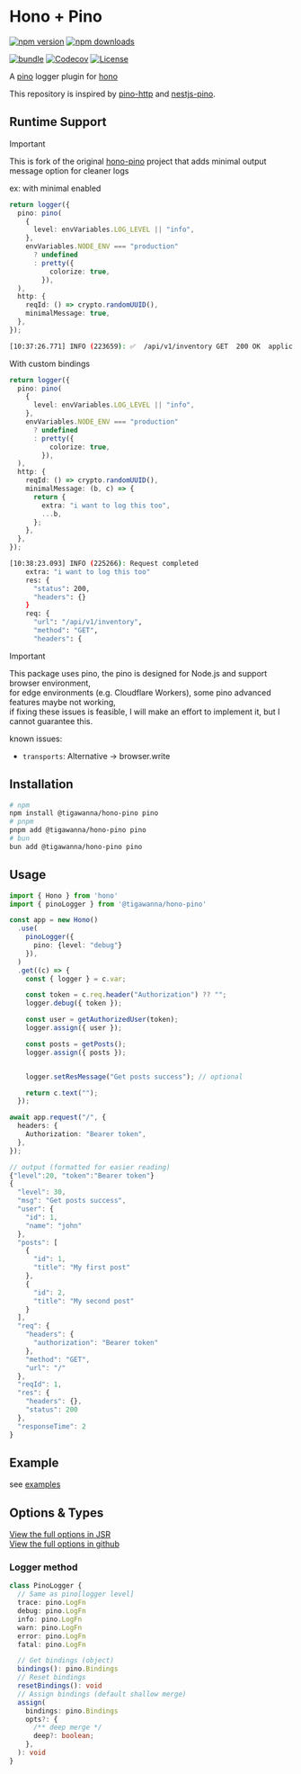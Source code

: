 # Hono + Pino

[![npm version][npm-version-src]][npm-version-href]
[![npm downloads][npm-downloads-src]][npm-downloads-href]

<!-- [![JSR][jsr-version-src]][jsr-version-href]
[![JSR][jsr-score-src]][jsr-score-href] -->

[![bundle][bundle-src]][bundle-href]
[![Codecov][codecov-src]][codecov-href]
[![License][license-src]][license-href]

A [pino](https://github.com/pinojs/pino) logger plugin for [hono](https://github.com/honojs/hono)

This repository is inspired by [pino-http](https://github.com/pinojs/pino-http) and [nestjs-pino](https://github.com/iamolegga/nestjs-pino).

## Runtime Support

> [!IMPORTANT]
> This is fork of the original [hono-pino](https://github.com/maou-shonen/hono-pino) project that adds minimal output message option for cleaner logs

ex: with minimal enabled

```ts
return logger({
  pino: pino(
    {
      level: envVariables.LOG_LEVEL || "info",
    },
    envVariables.NODE_ENV === "production"
      ? undefined
      : pretty({
          colorize: true,
        }),
  ),
  http: {
    reqId: () => crypto.randomUUID(),
    minimalMessage: true,
  },
});
```

```sh
[10:37:26.771] INFO (223659): ✅  /api/v1/inventory GET  200 OK  application/json 29ms

```

With custom bindings

```ts
return logger({
  pino: pino(
    {
      level: envVariables.LOG_LEVEL || "info",
    },
    envVariables.NODE_ENV === "production"
      ? undefined
      : pretty({
          colorize: true,
        }),
  ),
  http: {
    reqId: () => crypto.randomUUID(),
    minimalMessage: (b, c) => {
      return {
        extra: "i want to log this too",
        ...b,
      };
    },
  },
});
```

```sh
[10:38:23.093] INFO (225266): Request completed
    extra: "i want to log this too"
    res: {
      "status": 200,
      "headers": {}
    }
    req: {
      "url": "/api/v1/inventory",
      "method": "GET",
      "headers": {

```

> [!IMPORTANT]
> This package uses pino, the pino is designed for Node.js and support browser environment,  
> for edge environments (e.g. Cloudflare Workers), some pino advanced features maybe not working,  
> if fixing these issues is feasible, I will make an effort to implement it, but I cannot guarantee this.

known issues:

- `transports`: Alternative -> browser.write

## Installation

```bash
# npm
npm install @tigawanna/hono-pino pino
# pnpm
pnpm add @tigawanna/hono-pino pino
# bun
bun add @tigawanna/hono-pino pino
```

## Usage

```ts
import { Hono } from 'hono'
import { pinoLogger } from '@tigawanna/hono-pino'

const app = new Hono()
  .use(
    pinoLogger({
      pino: {level: "debug"}
    }),
  )
  .get((c) => {
    const { logger } = c.var;

    const token = c.req.header("Authorization") ?? "";
    logger.debug({ token });

    const user = getAuthorizedUser(token);
    logger.assign({ user });

    const posts = getPosts();
    logger.assign({ posts });


    logger.setResMessage("Get posts success"); // optional

    return c.text("");
  });

await app.request("/", {
  headers: {
    Authorization: "Bearer token",
  },
});

// output (formatted for easier reading)
{"level":20, "token":"Bearer token"}
{
  "level": 30,
  "msg": "Get posts success",
  "user": {
    "id": 1,
    "name": "john"
  },
  "posts": [
    {
      "id": 1,
      "title": "My first post"
    },
    {
      "id": 2,
      "title": "My second post"
    }
  ],
  "req": {
    "headers": {
      "authorization": "Bearer token"
    },
    "method": "GET",
    "url": "/"
  },
  "reqId": 1,
  "res": {
    "headers": {},
    "status": 200
  },
  "responseTime": 2
}
```

## Example

see [examples](./examples/)

## Options & Types

[View the full options in JSR](https://jsr.io/@maou-shonen/@tigawanna/hono-pino/doc)  
[View the full options in github](./src/types.ts)

### Logger method

```ts
class PinoLogger {
  // Same as pino[logger level]
  trace: pino.LogFn
  debug: pino.LogFn
  info: pino.LogFn
  warn: pino.LogFn
  error: pino.LogFn
  fatal: pino.LogFn

  // Get bindings (object)
  bindings(): pino.Bindings
  // Reset bindings
  resetBindings(): void
  // Assign bindings (default shallow merge)
  assign(
    bindings: pino.Bindings
    opts?: {
      /** deep merge */
      deep?: boolean;
    },
  ): void
}
```

<!-- Refs -->

[npm-version-src]: https://img.shields.io/npm/v/@tigawanna/hono-pino
[npm-version-href]: https://npmjs.com/package/@tigawanna/hono-pino
[npm-downloads-src]: https://img.shields.io/npm/dm/@tigawanna/hono-pino
[npm-downloads-href]: https://npmjs.com/package/@tigawanna/hono-pino
[jsr-version-src]: https://jsr.io/badges/@maou-shonen/@tigawanna/hono-pino
[jsr-version-href]: https://jsr.io/@maou-shonen/@tigawanna/hono-pino
[codecov-src]: https://img.shields.io/codecov/c/gh/maou-shonen/@tigawanna/hono-pino/main
[jsr-score-src]: https://jsr.io/badges/@maou-shonen/@tigawanna/hono-pino/score
[jsr-score-href]: https://jsr.io/@maou-shonen/@tigawanna/hono-pino/score
[codecov-href]: https://codecov.io/gh/maou-shonen/@tigawanna/hono-pino
[bundle-src]: https://img.shields.io/bundlephobia/minzip/@tigawanna/hono-pino
[bundle-href]: https://bundlephobia.com/result?p=@tigawanna/hono-pino
[license-src]: https://img.shields.io/github/license/maou-shonen/@tigawanna/hono-pino.svg
[license-href]: https://github.com/maou-shonen/@tigawanna/hono-pino/blob/main/LICENSE
